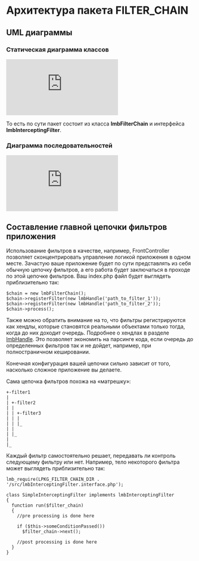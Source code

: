 # Архитектура пакета FILTER_CHAIN
## UML диаграммы
### Статическая диаграмма классов
![Alt-Статическая диаграмма классов](http://wiki.limb-project.com/2011.1/lib/exe/fetch.php?cache=&media=limb3:ru:packages:filter_chain:limb_3.x_filter_chain.png)

То есть по сути пакет состоит из класса **lmbFilterChain** и интерфейса **lmbInterceptingFilter**.

### Диаграмма последовательностей
![Alt-Диаграмма последовательностей](http://wiki.limb-project.com/2011.1/lib/exe/fetch.php?cache=&media=limb3:ru:packages:filter_chain:limb_3.x_sequence.png)

## Составление главной цепочки фильтров приложения
Использование фильтров в качестве, например, FrontController позволяет сконцентрировать управление логикой приложения в одном месте. Зачастую ваше приложение будет по сути представлять из себя обычную цепочку фильтров, а его работа будет заключаться в проходе по этой цепочке фильтров. Ваш index.php файл будет выглядеть приблизительно так:

    $chain = new lmbFilterChain();
    $chain->registerFilter(new lmbHandle('path_to_filter_1'));
    $chain->registerFilter(new lmbHandle('path_to_filter_2'));
    $chain->process(); 

Также можно обратить внимание на то, что фильтры регистрируются как хендлы, которые становятся реальными объектами только тогда, когда до них доходит очередь. Подробнее о хендлах в разделе [lmbHandle](../../../core/docs/ru/core/handles.md). Это позволяет экономить на парсинге кода, если очередь до определенных фильтров так и не дойдет, например, при полностраничном кешировании.

Конечная конфигурация вашей цепочки сильно зависит от того, насколько сложное приложение вы делаете.

Сама цепочка фильтров похожа на «матрешку»:

    +-filter1
    |
    | +-filter2
    | | 
    | | +-filter3
    | | |
    | | |_
    | | 
    | |_
    |
    |_

Каждый фильтр самостоятельно решает, передавать ли контроль следующему фильтру или нет. Например, тело некоторого фильтра может выглядеть приблизительно так:

    lmb_require(LPKG_FILTER_CHAIN_DIR . '/src/lmbInterceptingFilter.interface.php');
 
    class SimpleInterceptingFilter implements lmbInterceptingFilter
    {       
      function run($filter_chain)
      { 
        //pre processing is done here
 
        if ($this->someConditionPassed())
          $filter_chain->next();    
 
        //post processing is done here
      }      
    }
